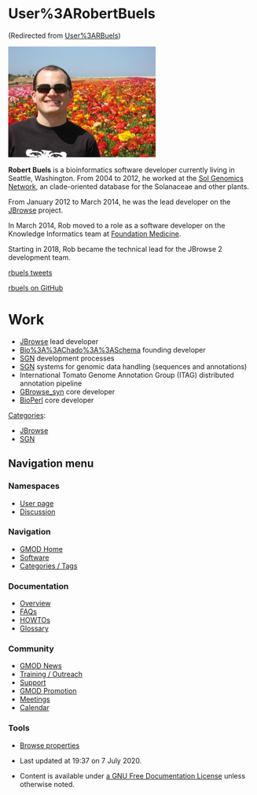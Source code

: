 



<span id="top"></span>




# <span dir="auto">User%3ARobertBuels</span>





(Redirected from
[User%3ARBuels](http://gmod.org/mediawiki/index.php?title=User%3ARBuels&redirect=no "User%3ARBuels"))





<img
src="https://raw.githubusercontent.com/GMOD/gmod.github.io/main/mediawiki/images/thumb/f/fa/Rbuels_and_pretty_flowers.jpg/300px-Rbuels_and_pretty_flowers.jpg"
srcset="https://raw.githubusercontent.com/GMOD/gmod.github.io/main/mediawiki/images/thumb/f/fa/Rbuels_and_pretty_flowers.jpg/450px-Rbuels_and_pretty_flowers.jpg 1.5x, https://raw.githubusercontent.com/GMOD/gmod.github.io/main/mediawiki/images/thumb/f/fa/Rbuels_and_pretty_flowers.jpg/600px-Rbuels_and_pretty_flowers.jpg 2x"
width="300" height="225" alt="Rbuels and pretty flowers.jpg" />

**Robert Buels** is a bioinformatics software developer currently living
in Seattle, Washington. From 2004 to 2012, he worked at the
<a href="http://solgenomics.net" class="external text"
rel="nofollow">Sol Genomics Network</a>, an clade-oriented database for
the Solanaceae and other plants.

From January 2012 to March 2014, he was the lead developer on the
[JBrowse](JBrowse.1 "JBrowse") project.

In March 2014, Rob moved to a role as a software developer on the
Knowledge Informatics team at
<a href="http://foundationmedicine.com" class="external text"
rel="nofollow">Foundation Medicine</a>.

Starting in 2018, Rob became the technical lead for the JBrowse 2
development team.

<a href="http://twitter.com/rbuels" class="external text"
rel="nofollow">rbuels tweets</a>

<a href="http://github.com/rbuels" class="external text"
rel="nofollow">rbuels on GitHub</a>

# <span id="Work" class="mw-headline">Work</span>

- [JBrowse](JBrowse.1 "JBrowse") lead developer
- [Bio%3A%3AChado%3A%3ASchema](Bio%3A%3AChado%3A%3ASchema "Bio%3A%3AChado%3A%3ASchema") founding
  developer
- <a href="http://solgenomics.net" class="external text"
  rel="nofollow">SGN</a> development processes
- <a href="http://solgenomics.net" class="external text"
  rel="nofollow">SGN</a> systems for genomic data handling (sequences
  and annotations)
- International Tomato Genome Annotation Group (ITAG) distributed
  annotation pipeline
- [GBrowse_syn](GBrowse_syn.1 "GBrowse syn") core developer
- <a href="http://bioperl.org" class="external text"
  rel="nofollow">BioPerl</a> core developer




[Categories](Special%3ACategories "Special%3ACategories"):

- [JBrowse](Category%3AJBrowse "Category%3AJBrowse")
- [SGN](Category%3ASGN "Category%3ASGN")






## Navigation menu



### Namespaces

- <span id="ca-nstab-user"><a href="User%3ARobertBuels" accesskey="c"
  title="View the user page [c]">User page</a></span>
- <span id="ca-talk"><a href="User_talk%3ARobertBuels" accesskey="t"
  title="Discussion about the content page [t]">Discussion</a></span>





### Navigation



- <span id="n-GMOD-Home">[GMOD Home](Main_Page)</span>
- <span id="n-Software">[Software](GMOD_Components)</span>
- <span id="n-Categories-.2F-Tags">[Categories /
  Tags](Categories)</span>




### Documentation



- <span id="n-Overview">[Overview](Overview)</span>
- <span id="n-FAQs">[FAQs](Category%3AFAQ)</span>
- <span id="n-HOWTOs">[HOWTOs](Category%3AHOWTO)</span>
- <span id="n-Glossary">[Glossary](Glossary)</span>




### Community



- <span id="n-GMOD-News">[GMOD News](GMOD_News)</span>
- <span id="n-Training-.2F-Outreach">[Training /
  Outreach](Training_and_Outreach)</span>
- <span id="n-Support">[Support](Support)</span>
- <span id="n-GMOD-Promotion">[GMOD Promotion](GMOD_Promotion)</span>
- <span id="n-Meetings">[Meetings](Meetings)</span>
- <span id="n-Calendar">[Calendar](Calendar)</span>




### Tools

- <span id="t-smwbrowselink"><a href="Special%3ABrowse/User%3ARobertBuels" rel="smw-browse">Browse
  properties</a></span>



- <span id="footer-info-lastmod">Last updated at 19:37 on 7 July
  2020.</span>
<!-- - <span id="footer-info-viewcount">55,839 page views.</span> -->
- <span id="footer-info-copyright">Content is available under
  <a href="http://www.gnu.org/licenses/fdl-1.3.html" class="external"
  rel="nofollow">a GNU Free Documentation License</a> unless otherwise
  noted.</span>

<!-- -->



<!-- -->




